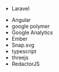 * Laravel
+ Angular
+ google polymer
+ Google Analytics
+ Ember
+ Snap.svg
+ typescript
+ threejs
+ RedactorJS 